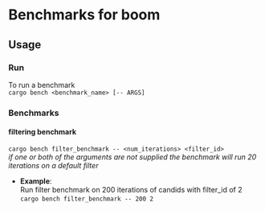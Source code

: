 # Benchmarks for boom
## Usage
### Run
To run a benchmark\
`cargo bench <benchmark_name> [-- ARGS]`

### Benchmarks

#### filtering benchmark

`cargo bench filter_benchmark -- <num_iterations> <filter_id>`\
*if one or both of the arguments are not supplied the benchmark will run 20 iterations on a default filter*

 - **Example**:\
Run filter benchmark on 200 iterations of candids with filter_id of 2
`cargo bench filter_benchmark -- 200 2`

